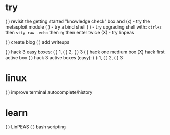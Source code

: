 # try

( ) revisit the getting started "knowledge check" box and
(x) - try the metasploit module
( ) - try a bind shell
( ) - try upgrading shell with: `ctrl+z` then `stty raw -echo` then `fg` then enter twice
(X) - try linpeas

( ) create blog
( ) add writeups

( ) hack 3 easy boxes: ( ) 1, ( ) 2, ( ) 3
( ) hack one medium box
(X) hack first active box
( ) hack 3 active boxes (easy): ( ) 1, ( ) 2, ( ) 3

# linux

( ) improve terminal autocomplete/history

# learn

( ) LinPEAS
( ) bash scripting
